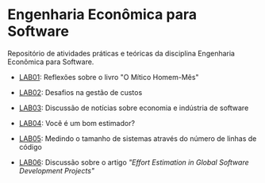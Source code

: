# Engenharia Econômica para Software

Repositório de atividades práticas e teóricas da disciplina Engenharia Econômica para Software.


* [LAB01](docs/lab-mitico-homem-mes.md): Reflexões sobre o livro "O Mítico Homem-Mês"

* [LAB02](docs/lab-gestao-custos.md): Desafios na gestão de custos

* [LAB03](docs/lab-noticias-abes.md): Discussão de notícias sobre economia e indústria de software

* [LAB04](docs/lab-teste-estimativa.md): Você é um bom estimador?

* [LAB05](docs/lab-tamanho-sistema-ferramenta-ck.md): Medindo o tamanho de sistemas através do número de linhas de código

* [LAB06](docs/lab-artigo-icgse-effort-estimation.md): Discussão sobre o artigo _"Effort Estimation in Global Software Development Projects"_
